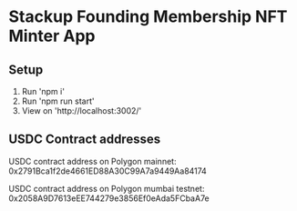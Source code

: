 # Stackup Founding Membership NFT Minter App

## Setup

1) Run 'npm i'
2) Run 'npm run start'
3) View on 'http://localhost:3002/'

## USDC Contract addresses
USDC contract address on Polygon mainnet: 
0x2791Bca1f2de4661ED88A30C99A7a9449Aa84174

USDC contract address on Polygon mumbai testnet: 
0x2058A9D7613eEE744279e3856Ef0eAda5FCbaA7e
